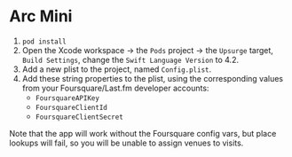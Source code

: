 # Arc Mini

1. `pod install`
2. Open the Xcode workspace -> the `Pods` project -> the `Upsurge` target, `Build Settings`, change the `Swift Language Version` to 4.2.
3. Add a new plist to the project, named `Config.plist`.
4. Add these string properties to the plist, using the corresponding values from your Foursquare/Last.fm developer accounts:
    - `FoursquareAPIKey`
    - `FoursquareClientId`
    - `FoursquareClientSecret`

Note that the app will work without the Foursquare config vars, but place lookups will fail, so you will be unable to assign venues to visits. 
